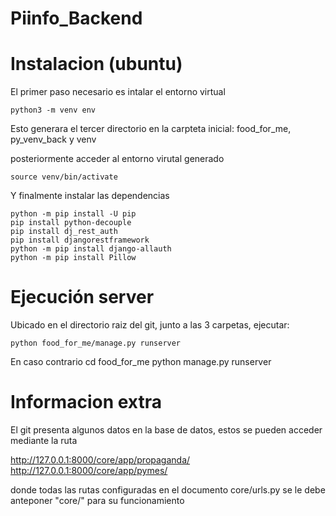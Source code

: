 # Piinfo_Backend


# Instalacion (ubuntu)


El primer paso necesario es intalar el entorno virtual
    
    python3 -m venv env

Esto generara el tercer directorio en la carpteta inicial: food_for_me, py_venv_back y venv

posteriormente acceder al entorno virutal generado

    source venv/bin/activate
  
Y finalmente instalar las dependencias

    python -m pip install -U pip
    pip install python-decouple
    pip install dj_rest_auth
    pip install djangorestframework
    python -m pip install django-allauth
    python -m pip install Pillow
    
    
# Ejecución server

Ubicado en el directorio raiz del git, junto a las 3 carpetas, ejecutar:

    python food_for_me/manage.py runserver
    
En caso contrario
    cd food_for_me
    python manage.py runserver


# Informacion extra

El git presenta algunos datos en la base de datos, estos se pueden acceder mediante la ruta

http://127.0.0.1:8000/core/app/propaganda/
http://127.0.0.1:8000/core/app/pymes/

donde todas las rutas configuradas en el documento core/urls.py se le debe anteponer "core/" para su funcionamiento

